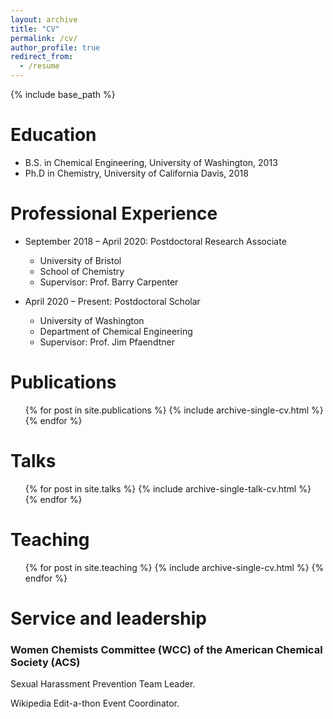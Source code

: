 ```yaml
---
layout: archive
title: "CV"
permalink: /cv/
author_profile: true
redirect_from:
  - /resume
---
```


{% include base_path %}

Education
======
* B.S. in Chemical Engineering, University of Washington, 2013
* Ph.D in Chemistry, University of California Davis, 2018

Professional Experience
======
* September 2018 – April 2020: Postdoctoral Research Associate
  * University of Bristol
  * School of Chemistry
  * Supervisor: Prof. Barry Carpenter

* April 2020 – Present: Postdoctoral Scholar
  * University of Washington
  * Department of Chemical Engineering
  * Supervisor: Prof. Jim Pfaendtner
  
Publications
======
  <ul>{% for post in site.publications %}
    {% include archive-single-cv.html %}
  {% endfor %}</ul>
  
Talks
======
  <ul>{% for post in site.talks %}
    {% include archive-single-talk-cv.html %}
  {% endfor %}</ul>
  
Teaching
======
  <ul>{% for post in site.teaching %}
    {% include archive-single-cv.html %}
  {% endfor %}</ul>
  
Service and leadership
======
### Women Chemists Committee (WCC) of the American Chemical Society (ACS)
Sexual Harassment Prevention Team Leader. 

Wikipedia Edit-a-thon Event Coordinator. 
